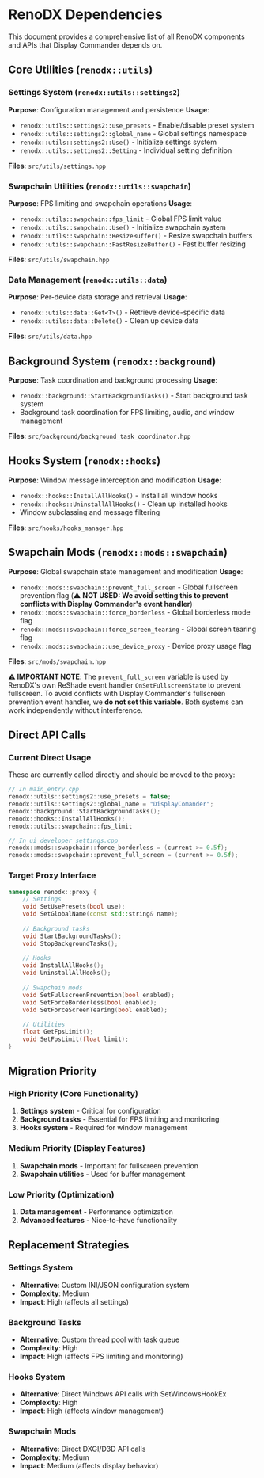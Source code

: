 # RenoDX Dependencies

This document provides a comprehensive list of all RenoDX components and APIs that Display Commander depends on.

## Core Utilities (`renodx::utils`)

### Settings System (`renodx::utils::settings2`)
**Purpose**: Configuration management and persistence
**Usage**: 
- `renodx::utils::settings2::use_presets` - Enable/disable preset system
- `renodx::utils::settings2::global_name` - Global settings namespace
- `renodx::utils::settings2::Use()` - Initialize settings system
- `renodx::utils::settings2::Setting` - Individual setting definition

**Files**: `src/utils/settings.hpp`

### Swapchain Utilities (`renodx::utils::swapchain`)
**Purpose**: FPS limiting and swapchain operations
**Usage**:
- `renodx::utils::swapchain::fps_limit` - Global FPS limit value
- `renodx::utils::swapchain::Use()` - Initialize swapchain system
- `renodx::utils::swapchain::ResizeBuffer()` - Resize swapchain buffers
- `renodx::utils::swapchain::FastResizeBuffer()` - Fast buffer resizing

**Files**: `src/utils/swapchain.hpp`

### Data Management (`renodx::utils::data`)
**Purpose**: Per-device data storage and retrieval
**Usage**:
- `renodx::utils::data::Get<T>()` - Retrieve device-specific data
- `renodx::utils::data::Delete()` - Clean up device data

**Files**: `src/utils/data.hpp`

## Background System (`renodx::background`)

**Purpose**: Task coordination and background processing
**Usage**:
- `renodx::background::StartBackgroundTasks()` - Start background task system
- Background task coordination for FPS limiting, audio, and window management

**Files**: `src/background/background_task_coordinator.hpp`

## Hooks System (`renodx::hooks`)

**Purpose**: Window message interception and modification
**Usage**:
- `renodx::hooks::InstallAllHooks()` - Install all window hooks
- `renodx::hooks::UninstallAllHooks()` - Clean up installed hooks
- Window subclassing and message filtering

**Files**: `src/hooks/hooks_manager.hpp`

## Swapchain Mods (`renodx::mods::swapchain`)

**Purpose**: Global swapchain state management and modification
**Usage**:
- `renodx::mods::swapchain::prevent_full_screen` - Global fullscreen prevention flag (⚠️ **NOT USED: We avoid setting this to prevent conflicts with Display Commander's event handler**)
- `renodx::mods::swapchain::force_borderless` - Global borderless mode flag
- `renodx::mods::swapchain::force_screen_tearing` - Global screen tearing flag
- `renodx::mods::swapchain::use_device_proxy` - Device proxy usage flag

**Files**: `src/mods/swapchain.hpp`

**⚠️ IMPORTANT NOTE**: The `prevent_full_screen` variable is used by RenoDX's own ReShade event handler `OnSetFullscreenState` to prevent fullscreen. To avoid conflicts with Display Commander's fullscreen prevention event handler, we **do not set this variable**. Both systems can work independently without interference.

## Direct API Calls

### Current Direct Usage
These are currently called directly and should be moved to the proxy:

```cpp
// In main_entry.cpp
renodx::utils::settings2::use_presets = false;
renodx::utils::settings2::global_name = "DisplayComander";
renodx::background::StartBackgroundTasks();
renodx::hooks::InstallAllHooks();
renodx::utils::swapchain::fps_limit

// In ui_developer_settings.cpp
renodx::mods::swapchain::force_borderless = (current >= 0.5f);
renodx::mods::swapchain::prevent_full_screen = (current >= 0.5f);
```

### Target Proxy Interface
```cpp
namespace renodx::proxy {
    // Settings
    void SetUsePresets(bool use);
    void SetGlobalName(const std::string& name);
    
    // Background tasks
    void StartBackgroundTasks();
    void StopBackgroundTasks();
    
    // Hooks
    void InstallAllHooks();
    void UninstallAllHooks();
    
    // Swapchain mods
    void SetFullscreenPrevention(bool enabled);
    void SetForceBorderless(bool enabled);
    void SetForceScreenTearing(bool enabled);
    
    // Utilities
    float GetFpsLimit();
    void SetFpsLimit(float limit);
}
```

## Migration Priority

### High Priority (Core Functionality)
1. **Settings system** - Critical for configuration
2. **Background tasks** - Essential for FPS limiting and monitoring
3. **Hooks system** - Required for window management

### Medium Priority (Display Features)
1. **Swapchain mods** - Important for fullscreen prevention
2. **Swapchain utilities** - Used for buffer management

### Low Priority (Optimization)
1. **Data management** - Performance optimization
2. **Advanced features** - Nice-to-have functionality

## Replacement Strategies

### Settings System
- **Alternative**: Custom INI/JSON configuration system
- **Complexity**: Medium
- **Impact**: High (affects all settings)

### Background Tasks
- **Alternative**: Custom thread pool with task queue
- **Complexity**: High
- **Impact**: High (affects FPS limiting and monitoring)

### Hooks System
- **Alternative**: Direct Windows API calls with SetWindowsHookEx
- **Complexity**: High
- **Impact**: High (affects window management)

### Swapchain Mods
- **Alternative**: Direct DXGI/D3D API calls
- **Complexity**: Medium
- **Impact**: Medium (affects display behavior)
